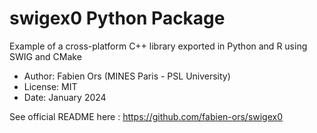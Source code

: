 # swigex0 Python Package

Example of a cross-platform C++ library exported in Python and R using SWIG and CMake

* Author: Fabien Ors (MINES Paris - PSL University) 
* License: MIT
* Date: January 2024

See official README here : https://github.com/fabien-ors/swigex0